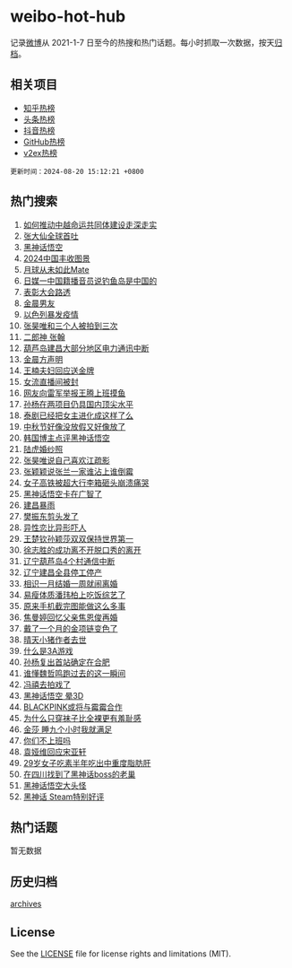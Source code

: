 # weibo-hot-hub

记录[微博](https://www.weibo.com)从 2021-1-7 日至今的热搜和热门话题。每小时抓取一次数据，按天[归档](archives)。

## 相关项目

- [知乎热榜](https://github.com/lonnyzhang423/zhihu-hot-hub)
- [头条热榜](https://github.com/lonnyzhang423/toutiao-hot-hub)
- [抖音热榜](https://github.com/lonnyzhang423/douyin-hot-hub)
- [GitHub热榜](https://github.com/lonnyzhang423/github-hot-hub)
- [v2ex热榜](https://github.com/lonnyzhang423/v2ex-hot-hub)


`更新时间：2024-08-20 15:12:21 +0800`

## 热门搜索

1. [如何推动中越命运共同体建设走深走实](https://m.weibo.cn/search?containerid=100103type%3D1%26t%3D10%26q%3D%23%E5%A6%82%E4%BD%95%E6%8E%A8%E5%8A%A8%E4%B8%AD%E8%B6%8A%E5%91%BD%E8%BF%90%E5%85%B1%E5%90%8C%E4%BD%93%E5%BB%BA%E8%AE%BE%E8%B5%B0%E6%B7%B1%E8%B5%B0%E5%AE%9E%23&stream_entry_id=51&isnewpage=1&extparam=seat%3D1%26stream_entry_id%3D51%26c_type%3D51%26dgr%3D0%26cate%3D10103%26q%3D%2523%25E5%25A6%2582%25E4%25BD%2595%25E6%258E%25A8%25E5%258A%25A8%25E4%25B8%25AD%25E8%25B6%258A%25E5%2591%25BD%25E8%25BF%2590%25E5%2585%25B1%25E5%2590%258C%25E4%25BD%2593%25E5%25BB%25BA%25E8%25AE%25BE%25E8%25B5%25B0%25E6%25B7%25B1%25E8%25B5%25B0%25E5%25AE%259E%2523%26pos%3D0%26filter_type%3Drealtimehot%26display_time%3D1724137940%26pre_seqid%3D1724137940205026667222)
1. [张大仙全球首吐](https://m.weibo.cn/search?containerid=100103type%3D1%26t%3D10%26q%3D%E5%BC%A0%E5%A4%A7%E4%BB%99%E5%85%A8%E7%90%83%E9%A6%96%E5%90%90&stream_entry_id=31&isnewpage=1&extparam=seat%3D1%26stream_entry_id%3D31%26band_rank%3D1%26dgr%3D0%26realpos%3D1%26pos%3D0%26filter_type%3Drealtimehot%26c_type%3D31%26lcate%3D5001%26q%3D%25E5%25BC%25A0%25E5%25A4%25A7%25E4%25BB%2599%25E5%2585%25A8%25E7%2590%2583%25E9%25A6%2596%25E5%2590%2590%26cate%3D5001%26flag%3D1%26display_time%3D1724137940%26pre_seqid%3D1724137940205026667222)
1. [黑神话悟空](https://m.weibo.cn/search?containerid=100103type%3D1%26t%3D10%26q%3D%E9%BB%91%E7%A5%9E%E8%AF%9D%E6%82%9F%E7%A9%BA&stream_entry_id=31&isnewpage=1&extparam=seat%3D1%26stream_entry_id%3D31%26band_rank%3D2%26dgr%3D0%26realpos%3D2%26pos%3D1%26filter_type%3Drealtimehot%26c_type%3D31%26lcate%3D5001%26q%3D%25E9%25BB%2591%25E7%25A5%259E%25E8%25AF%259D%25E6%2582%259F%25E7%25A9%25BA%26cate%3D5001%26flag%3D16%26display_time%3D1724137940%26pre_seqid%3D1724137940205026667222)
1. [2024中国丰收图景](https://m.weibo.cn/search?containerid=100103type%3D1%26t%3D10%26q%3D%232024%E4%B8%AD%E5%9B%BD%E4%B8%B0%E6%94%B6%E5%9B%BE%E6%99%AF%23&stream_entry_id=31&isnewpage=1&extparam=seat%3D1%26stream_entry_id%3D31%26band_rank%3D3%26dgr%3D0%26realpos%3D3%26pos%3D2%26filter_type%3Drealtimehot%26c_type%3D31%26lcate%3D5001%26q%3D%25232024%25E4%25B8%25AD%25E5%259B%25BD%25E4%25B8%25B0%25E6%2594%25B6%25E5%259B%25BE%25E6%2599%25AF%2523%26cate%3D5001%26flag%3D0%26display_time%3D1724137940%26pre_seqid%3D1724137940205026667222)
1. [月球从未如此Mate](https://m.weibo.cn/search?containerid=100103type%3D1%26t%3D10%26q%3D%23%E6%9C%88%E7%90%83%E4%BB%8E%E6%9C%AA%E5%A6%82%E6%AD%A4Mate%23&stream_entry_id=31&isnewpage=1&extparam=seat%3D1%26stream_entry_id%3D31%26band_rank%3D4%26dgr%3D0%26adid%3D250702%26pos%3D3%26filter_type%3Drealtimehot%26c_type%3D31%26topic_ad%3D1%26cate%3D5001%26is_ad_pos%3D1%26q%3D%2523%25E6%259C%2588%25E7%2590%2583%25E4%25BB%258E%25E6%259C%25AA%25E5%25A6%2582%25E6%25AD%25A4Mate%2523%26lcate%3D5001%26display_time%3D1724137940%26pre_seqid%3D1724137940205026667222)
1. [日媒一中国籍播音员说钓鱼岛是中国的](https://m.weibo.cn/search?containerid=100103type%3D1%26t%3D10%26q%3D%23%E6%97%A5%E5%AA%92%E4%B8%80%E4%B8%AD%E5%9B%BD%E7%B1%8D%E6%92%AD%E9%9F%B3%E5%91%98%E8%AF%B4%E9%92%93%E9%B1%BC%E5%B2%9B%E6%98%AF%E4%B8%AD%E5%9B%BD%E7%9A%84%23&stream_entry_id=31&isnewpage=1&extparam=seat%3D1%26stream_entry_id%3D31%26band_rank%3D4%26dgr%3D0%26realpos%3D4%26pos%3D4%26filter_type%3Drealtimehot%26c_type%3D31%26lcate%3D5001%26q%3D%2523%25E6%2597%25A5%25E5%25AA%2592%25E4%25B8%2580%25E4%25B8%25AD%25E5%259B%25BD%25E7%25B1%258D%25E6%2592%25AD%25E9%259F%25B3%25E5%2591%2598%25E8%25AF%25B4%25E9%2592%2593%25E9%25B1%25BC%25E5%25B2%259B%25E6%2598%25AF%25E4%25B8%25AD%25E5%259B%25BD%25E7%259A%2584%2523%26cate%3D5001%26flag%3D1%26display_time%3D1724137940%26pre_seqid%3D1724137940205026667222)
1. [表彰大会路透](https://m.weibo.cn/search?containerid=100103type%3D1%26t%3D10%26q%3D%23%E8%A1%A8%E5%BD%B0%E5%A4%A7%E4%BC%9A%E8%B7%AF%E9%80%8F%23&stream_entry_id=31&isnewpage=1&extparam=seat%3D1%26stream_entry_id%3D31%26band_rank%3D5%26dgr%3D0%26realpos%3D5%26pos%3D5%26filter_type%3Drealtimehot%26c_type%3D31%26lcate%3D5001%26q%3D%2523%25E8%25A1%25A8%25E5%25BD%25B0%25E5%25A4%25A7%25E4%25BC%259A%25E8%25B7%25AF%25E9%2580%258F%2523%26cate%3D5001%26flag%3D1%26display_time%3D1724137940%26pre_seqid%3D1724137940205026667222)
1. [金晨男友](https://m.weibo.cn/search?containerid=100103type%3D1%26t%3D10%26q%3D%E9%87%91%E6%99%A8%E7%94%B7%E5%8F%8B&stream_entry_id=31&isnewpage=1&extparam=seat%3D1%26stream_entry_id%3D31%26band_rank%3D6%26dgr%3D0%26realpos%3D6%26pos%3D6%26filter_type%3Drealtimehot%26c_type%3D31%26lcate%3D5001%26q%3D%25E9%2587%2591%25E6%2599%25A8%25E7%2594%25B7%25E5%258F%258B%26cate%3D5001%26flag%3D1%26display_time%3D1724137940%26pre_seqid%3D1724137940205026667222)
1. [以色列暴发疫情](https://m.weibo.cn/search?containerid=100103type%3D1%26t%3D10%26q%3D%23%E4%BB%A5%E8%89%B2%E5%88%97%E6%9A%B4%E5%8F%91%E7%96%AB%E6%83%85%23&stream_entry_id=31&isnewpage=1&extparam=seat%3D1%26stream_entry_id%3D31%26band_rank%3D7%26dgr%3D0%26realpos%3D7%26pos%3D7%26filter_type%3Drealtimehot%26c_type%3D31%26lcate%3D5001%26q%3D%2523%25E4%25BB%25A5%25E8%2589%25B2%25E5%2588%2597%25E6%259A%25B4%25E5%258F%2591%25E7%2596%25AB%25E6%2583%2585%2523%26cate%3D5001%26flag%3D2%26display_time%3D1724137940%26pre_seqid%3D1724137940205026667222)
1. [张昊唯和三个人被拍到三次](https://m.weibo.cn/search?containerid=100103type%3D1%26t%3D10%26q%3D%23%E5%BC%A0%E6%98%8A%E5%94%AF%E5%92%8C%E4%B8%89%E4%B8%AA%E4%BA%BA%E8%A2%AB%E6%8B%8D%E5%88%B0%E4%B8%89%E6%AC%A1%23&stream_entry_id=31&isnewpage=1&extparam=seat%3D1%26stream_entry_id%3D31%26band_rank%3D8%26dgr%3D0%26realpos%3D8%26pos%3D8%26filter_type%3Drealtimehot%26c_type%3D31%26lcate%3D5001%26q%3D%2523%25E5%25BC%25A0%25E6%2598%258A%25E5%2594%25AF%25E5%2592%258C%25E4%25B8%2589%25E4%25B8%25AA%25E4%25BA%25BA%25E8%25A2%25AB%25E6%258B%258D%25E5%2588%25B0%25E4%25B8%2589%25E6%25AC%25A1%2523%26cate%3D5001%26flag%3D1%26display_time%3D1724137940%26pre_seqid%3D1724137940205026667222)
1. [二郎神 张翰](https://m.weibo.cn/search?containerid=100103type%3D1%26t%3D10%26q%3D%E4%BA%8C%E9%83%8E%E7%A5%9E+%E5%BC%A0%E7%BF%B0&stream_entry_id=31&isnewpage=1&extparam=seat%3D1%26stream_entry_id%3D31%26band_rank%3D9%26dgr%3D0%26realpos%3D9%26pos%3D9%26filter_type%3Drealtimehot%26c_type%3D31%26lcate%3D5001%26q%3D%25E4%25BA%258C%25E9%2583%258E%25E7%25A5%259E%2520%25E5%25BC%25A0%25E7%25BF%25B0%26cate%3D5001%26flag%3D2%26display_time%3D1724137940%26pre_seqid%3D1724137940205026667222)
1. [葫芦岛建昌大部分地区电力通讯中断](https://m.weibo.cn/search?containerid=100103type%3D1%26t%3D10%26q%3D%23%E8%91%AB%E8%8A%A6%E5%B2%9B%E5%BB%BA%E6%98%8C%E5%A4%A7%E9%83%A8%E5%88%86%E5%9C%B0%E5%8C%BA%E7%94%B5%E5%8A%9B%E9%80%9A%E8%AE%AF%E4%B8%AD%E6%96%AD%23&stream_entry_id=31&isnewpage=1&extparam=seat%3D1%26stream_entry_id%3D31%26band_rank%3D10%26dgr%3D0%26realpos%3D10%26pos%3D10%26filter_type%3Drealtimehot%26c_type%3D31%26lcate%3D5001%26q%3D%2523%25E8%2591%25AB%25E8%258A%25A6%25E5%25B2%259B%25E5%25BB%25BA%25E6%2598%258C%25E5%25A4%25A7%25E9%2583%25A8%25E5%2588%2586%25E5%259C%25B0%25E5%258C%25BA%25E7%2594%25B5%25E5%258A%259B%25E9%2580%259A%25E8%25AE%25AF%25E4%25B8%25AD%25E6%2596%25AD%2523%26cate%3D5001%26flag%3D1%26display_time%3D1724137940%26pre_seqid%3D1724137940205026667222)
1. [金晨方声明](https://m.weibo.cn/search?containerid=100103type%3D1%26t%3D10%26q%3D%E9%87%91%E6%99%A8%E6%96%B9%E5%A3%B0%E6%98%8E&stream_entry_id=31&isnewpage=1&extparam=seat%3D1%26stream_entry_id%3D31%26band_rank%3D11%26dgr%3D0%26realpos%3D11%26pos%3D11%26filter_type%3Drealtimehot%26c_type%3D31%26lcate%3D5001%26q%3D%25E9%2587%2591%25E6%2599%25A8%25E6%2596%25B9%25E5%25A3%25B0%25E6%2598%258E%26cate%3D5001%26flag%3D2%26display_time%3D1724137940%26pre_seqid%3D1724137940205026667222)
1. [王楠夫妇回应送金牌](https://m.weibo.cn/search?containerid=100103type%3D1%26t%3D10%26q%3D%23%E7%8E%8B%E6%A5%A0%E5%A4%AB%E5%A6%87%E5%9B%9E%E5%BA%94%E9%80%81%E9%87%91%E7%89%8C%23&stream_entry_id=31&isnewpage=1&extparam=seat%3D1%26stream_entry_id%3D31%26band_rank%3D12%26dgr%3D0%26realpos%3D12%26pos%3D12%26filter_type%3Drealtimehot%26c_type%3D31%26lcate%3D5001%26q%3D%2523%25E7%258E%258B%25E6%25A5%25A0%25E5%25A4%25AB%25E5%25A6%2587%25E5%259B%259E%25E5%25BA%2594%25E9%2580%2581%25E9%2587%2591%25E7%2589%258C%2523%26cate%3D5001%26flag%3D1%26display_time%3D1724137940%26pre_seqid%3D1724137940205026667222)
1. [女流直播间被封](https://m.weibo.cn/search?containerid=100103type%3D1%26t%3D10%26q%3D%E5%A5%B3%E6%B5%81%E7%9B%B4%E6%92%AD%E9%97%B4%E8%A2%AB%E5%B0%81&stream_entry_id=31&isnewpage=1&extparam=seat%3D1%26stream_entry_id%3D31%26band_rank%3D13%26dgr%3D0%26realpos%3D13%26pos%3D13%26filter_type%3Drealtimehot%26c_type%3D31%26lcate%3D5001%26q%3D%25E5%25A5%25B3%25E6%25B5%2581%25E7%259B%25B4%25E6%2592%25AD%25E9%2597%25B4%25E8%25A2%25AB%25E5%25B0%2581%26cate%3D5001%26flag%3D2%26display_time%3D1724137940%26pre_seqid%3D1724137940205026667222)
1. [网友向雷军举报王腾上班摸鱼](https://m.weibo.cn/search?containerid=100103type%3D1%26t%3D10%26q%3D%23%E7%BD%91%E5%8F%8B%E5%90%91%E9%9B%B7%E5%86%9B%E4%B8%BE%E6%8A%A5%E7%8E%8B%E8%85%BE%E4%B8%8A%E7%8F%AD%E6%91%B8%E9%B1%BC%23&stream_entry_id=31&isnewpage=1&extparam=seat%3D1%26stream_entry_id%3D31%26band_rank%3D14%26dgr%3D0%26realpos%3D14%26pos%3D14%26filter_type%3Drealtimehot%26c_type%3D31%26lcate%3D5001%26q%3D%2523%25E7%25BD%2591%25E5%258F%258B%25E5%2590%2591%25E9%259B%25B7%25E5%2586%259B%25E4%25B8%25BE%25E6%258A%25A5%25E7%258E%258B%25E8%2585%25BE%25E4%25B8%258A%25E7%258F%25AD%25E6%2591%25B8%25E9%25B1%25BC%2523%26cate%3D5001%26flag%3D0%26display_time%3D1724137940%26pre_seqid%3D1724137940205026667222)
1. [孙杨在两项目仍具国内顶尖水平](https://m.weibo.cn/search?containerid=100103type%3D1%26t%3D10%26q%3D%23%E5%AD%99%E6%9D%A8%E5%9C%A8%E4%B8%A4%E9%A1%B9%E7%9B%AE%E4%BB%8D%E5%85%B7%E5%9B%BD%E5%86%85%E9%A1%B6%E5%B0%96%E6%B0%B4%E5%B9%B3%23&stream_entry_id=31&isnewpage=1&extparam=seat%3D1%26stream_entry_id%3D31%26band_rank%3D15%26dgr%3D0%26realpos%3D15%26pos%3D15%26filter_type%3Drealtimehot%26c_type%3D31%26lcate%3D5001%26q%3D%2523%25E5%25AD%2599%25E6%259D%25A8%25E5%259C%25A8%25E4%25B8%25A4%25E9%25A1%25B9%25E7%259B%25AE%25E4%25BB%258D%25E5%2585%25B7%25E5%259B%25BD%25E5%2586%2585%25E9%25A1%25B6%25E5%25B0%2596%25E6%25B0%25B4%25E5%25B9%25B3%2523%26cate%3D5001%26flag%3D1%26display_time%3D1724137940%26pre_seqid%3D1724137940205026667222)
1. [泰剧已经把女主进化成这样了么](https://m.weibo.cn/search?containerid=100103type%3D1%26t%3D10%26q%3D%23%E6%B3%B0%E5%89%A7%E5%B7%B2%E7%BB%8F%E6%8A%8A%E5%A5%B3%E4%B8%BB%E8%BF%9B%E5%8C%96%E6%88%90%E8%BF%99%E6%A0%B7%E4%BA%86%E4%B9%88%23&stream_entry_id=31&isnewpage=1&extparam=seat%3D1%26stream_entry_id%3D31%26band_rank%3D16%26dgr%3D0%26realpos%3D16%26pos%3D16%26filter_type%3Drealtimehot%26c_type%3D31%26lcate%3D5001%26q%3D%2523%25E6%25B3%25B0%25E5%2589%25A7%25E5%25B7%25B2%25E7%25BB%258F%25E6%258A%258A%25E5%25A5%25B3%25E4%25B8%25BB%25E8%25BF%259B%25E5%258C%2596%25E6%2588%2590%25E8%25BF%2599%25E6%25A0%25B7%25E4%25BA%2586%25E4%25B9%2588%2523%26cate%3D5001%26flag%3D0%26display_time%3D1724137940%26pre_seqid%3D1724137940205026667222)
1. [中秋节好像没放假又好像放了](https://m.weibo.cn/search?containerid=100103type%3D1%26t%3D10%26q%3D%23%E4%B8%AD%E7%A7%8B%E8%8A%82%E5%A5%BD%E5%83%8F%E6%B2%A1%E6%94%BE%E5%81%87%E5%8F%88%E5%A5%BD%E5%83%8F%E6%94%BE%E4%BA%86%23&stream_entry_id=31&isnewpage=1&extparam=seat%3D1%26stream_entry_id%3D31%26band_rank%3D17%26dgr%3D0%26realpos%3D17%26pos%3D17%26filter_type%3Drealtimehot%26c_type%3D31%26lcate%3D5001%26q%3D%2523%25E4%25B8%25AD%25E7%25A7%258B%25E8%258A%2582%25E5%25A5%25BD%25E5%2583%258F%25E6%25B2%25A1%25E6%2594%25BE%25E5%2581%2587%25E5%258F%2588%25E5%25A5%25BD%25E5%2583%258F%25E6%2594%25BE%25E4%25BA%2586%2523%26cate%3D5001%26flag%3D0%26display_time%3D1724137940%26pre_seqid%3D1724137940205026667222)
1. [韩国博主点评黑神话悟空](https://m.weibo.cn/search?containerid=100103type%3D1%26t%3D10%26q%3D%23%E9%9F%A9%E5%9B%BD%E5%8D%9A%E4%B8%BB%E7%82%B9%E8%AF%84%E9%BB%91%E7%A5%9E%E8%AF%9D%E6%82%9F%E7%A9%BA%23&stream_entry_id=31&isnewpage=1&extparam=seat%3D1%26stream_entry_id%3D31%26band_rank%3D18%26dgr%3D0%26realpos%3D18%26pos%3D18%26filter_type%3Drealtimehot%26c_type%3D31%26lcate%3D5001%26q%3D%2523%25E9%259F%25A9%25E5%259B%25BD%25E5%258D%259A%25E4%25B8%25BB%25E7%2582%25B9%25E8%25AF%2584%25E9%25BB%2591%25E7%25A5%259E%25E8%25AF%259D%25E6%2582%259F%25E7%25A9%25BA%2523%26cate%3D5001%26flag%3D0%26display_time%3D1724137940%26pre_seqid%3D1724137940205026667222)
1. [陆虎婚纱照](https://m.weibo.cn/search?containerid=100103type%3D1%26t%3D10%26q%3D%23%E9%99%86%E8%99%8E%E5%A9%9A%E7%BA%B1%E7%85%A7%23&stream_entry_id=31&isnewpage=1&extparam=seat%3D1%26stream_entry_id%3D31%26band_rank%3D19%26dgr%3D0%26realpos%3D19%26pos%3D19%26filter_type%3Drealtimehot%26c_type%3D31%26lcate%3D5001%26q%3D%2523%25E9%2599%2586%25E8%2599%258E%25E5%25A9%259A%25E7%25BA%25B1%25E7%2585%25A7%2523%26cate%3D5001%26flag%3D0%26display_time%3D1724137940%26pre_seqid%3D1724137940205026667222)
1. [张昊唯说自己喜欢江疏影](https://m.weibo.cn/search?containerid=100103type%3D1%26t%3D10%26q%3D%23%E5%BC%A0%E6%98%8A%E5%94%AF%E8%AF%B4%E8%87%AA%E5%B7%B1%E5%96%9C%E6%AC%A2%E6%B1%9F%E7%96%8F%E5%BD%B1%23&stream_entry_id=31&isnewpage=1&extparam=seat%3D1%26stream_entry_id%3D31%26band_rank%3D20%26dgr%3D0%26realpos%3D20%26pos%3D20%26filter_type%3Drealtimehot%26c_type%3D31%26lcate%3D5001%26q%3D%2523%25E5%25BC%25A0%25E6%2598%258A%25E5%2594%25AF%25E8%25AF%25B4%25E8%2587%25AA%25E5%25B7%25B1%25E5%2596%259C%25E6%25AC%25A2%25E6%25B1%259F%25E7%2596%258F%25E5%25BD%25B1%2523%26cate%3D5001%26flag%3D0%26display_time%3D1724137940%26pre_seqid%3D1724137940205026667222)
1. [张颖颖说张兰一家谁沾上谁倒霉](https://m.weibo.cn/search?containerid=100103type%3D1%26t%3D10%26q%3D%23%E5%BC%A0%E9%A2%96%E9%A2%96%E8%AF%B4%E5%BC%A0%E5%85%B0%E4%B8%80%E5%AE%B6%E8%B0%81%E6%B2%BE%E4%B8%8A%E8%B0%81%E5%80%92%E9%9C%89%23&stream_entry_id=31&isnewpage=1&extparam=seat%3D1%26stream_entry_id%3D31%26band_rank%3D21%26dgr%3D0%26realpos%3D21%26pos%3D21%26filter_type%3Drealtimehot%26c_type%3D31%26lcate%3D5001%26q%3D%2523%25E5%25BC%25A0%25E9%25A2%2596%25E9%25A2%2596%25E8%25AF%25B4%25E5%25BC%25A0%25E5%2585%25B0%25E4%25B8%2580%25E5%25AE%25B6%25E8%25B0%2581%25E6%25B2%25BE%25E4%25B8%258A%25E8%25B0%2581%25E5%2580%2592%25E9%259C%2589%2523%26cate%3D5001%26flag%3D1%26display_time%3D1724137940%26pre_seqid%3D1724137940205026667222)
1. [女子高铁被超大行李箱砸头崩溃痛哭](https://m.weibo.cn/search?containerid=100103type%3D1%26t%3D10%26q%3D%23%E5%A5%B3%E5%AD%90%E9%AB%98%E9%93%81%E8%A2%AB%E8%B6%85%E5%A4%A7%E8%A1%8C%E6%9D%8E%E7%AE%B1%E7%A0%B8%E5%A4%B4%E5%B4%A9%E6%BA%83%E7%97%9B%E5%93%AD%23&stream_entry_id=31&isnewpage=1&extparam=seat%3D1%26stream_entry_id%3D31%26band_rank%3D22%26dgr%3D0%26realpos%3D22%26pos%3D22%26filter_type%3Drealtimehot%26c_type%3D31%26lcate%3D5001%26q%3D%2523%25E5%25A5%25B3%25E5%25AD%2590%25E9%25AB%2598%25E9%2593%2581%25E8%25A2%25AB%25E8%25B6%2585%25E5%25A4%25A7%25E8%25A1%258C%25E6%259D%258E%25E7%25AE%25B1%25E7%25A0%25B8%25E5%25A4%25B4%25E5%25B4%25A9%25E6%25BA%2583%25E7%2597%259B%25E5%2593%25AD%2523%26cate%3D5001%26flag%3D1%26display_time%3D1724137940%26pre_seqid%3D1724137940205026667222)
1. [黑神话悟空卡在广智了](https://m.weibo.cn/search?containerid=100103type%3D1%26t%3D10%26q%3D%E9%BB%91%E7%A5%9E%E8%AF%9D%E6%82%9F%E7%A9%BA%E5%8D%A1%E5%9C%A8%E5%B9%BF%E6%99%BA%E4%BA%86&stream_entry_id=31&isnewpage=1&extparam=seat%3D1%26stream_entry_id%3D31%26band_rank%3D23%26dgr%3D0%26realpos%3D23%26pos%3D23%26filter_type%3Drealtimehot%26c_type%3D31%26lcate%3D5001%26q%3D%25E9%25BB%2591%25E7%25A5%259E%25E8%25AF%259D%25E6%2582%259F%25E7%25A9%25BA%25E5%258D%25A1%25E5%259C%25A8%25E5%25B9%25BF%25E6%2599%25BA%25E4%25BA%2586%26cate%3D5001%26flag%3D0%26display_time%3D1724137940%26pre_seqid%3D1724137940205026667222)
1. [建昌暴雨](https://m.weibo.cn/search?containerid=100103type%3D1%26t%3D10%26q%3D%23%E5%BB%BA%E6%98%8C%E6%9A%B4%E9%9B%A8%23&stream_entry_id=31&isnewpage=1&extparam=seat%3D1%26stream_entry_id%3D31%26band_rank%3D24%26dgr%3D0%26realpos%3D24%26pos%3D24%26filter_type%3Drealtimehot%26c_type%3D31%26lcate%3D5001%26q%3D%2523%25E5%25BB%25BA%25E6%2598%258C%25E6%259A%25B4%25E9%259B%25A8%2523%26cate%3D5001%26flag%3D0%26display_time%3D1724137940%26pre_seqid%3D1724137940205026667222)
1. [樊振东剪头发了](https://m.weibo.cn/search?containerid=100103type%3D1%26t%3D10%26q%3D%23%E6%A8%8A%E6%8C%AF%E4%B8%9C%E5%89%AA%E5%A4%B4%E5%8F%91%E4%BA%86%23&stream_entry_id=31&isnewpage=1&extparam=seat%3D1%26stream_entry_id%3D31%26band_rank%3D25%26dgr%3D0%26realpos%3D25%26pos%3D25%26filter_type%3Drealtimehot%26c_type%3D31%26lcate%3D5001%26q%3D%2523%25E6%25A8%258A%25E6%258C%25AF%25E4%25B8%259C%25E5%2589%25AA%25E5%25A4%25B4%25E5%258F%2591%25E4%25BA%2586%2523%26cate%3D5001%26flag%3D1%26display_time%3D1724137940%26pre_seqid%3D1724137940205026667222)
1. [异性恋比异形吓人](https://m.weibo.cn/search?containerid=100103type%3D1%26t%3D10%26q%3D%E5%BC%82%E6%80%A7%E6%81%8B%E6%AF%94%E5%BC%82%E5%BD%A2%E5%90%93%E4%BA%BA&stream_entry_id=31&isnewpage=1&extparam=seat%3D1%26stream_entry_id%3D31%26band_rank%3D26%26dgr%3D0%26realpos%3D26%26pos%3D26%26filter_type%3Drealtimehot%26c_type%3D31%26lcate%3D5001%26q%3D%25E5%25BC%2582%25E6%2580%25A7%25E6%2581%258B%25E6%25AF%2594%25E5%25BC%2582%25E5%25BD%25A2%25E5%2590%2593%25E4%25BA%25BA%26cate%3D5001%26flag%3D1%26display_time%3D1724137940%26pre_seqid%3D1724137940205026667222)
1. [王楚钦孙颖莎双双保持世界第一](https://m.weibo.cn/search?containerid=100103type%3D1%26t%3D10%26q%3D%23%E7%8E%8B%E6%A5%9A%E9%92%A6%E5%AD%99%E9%A2%96%E8%8E%8E%E5%8F%8C%E5%8F%8C%E4%BF%9D%E6%8C%81%E4%B8%96%E7%95%8C%E7%AC%AC%E4%B8%80%23&stream_entry_id=31&isnewpage=1&extparam=seat%3D1%26stream_entry_id%3D31%26band_rank%3D27%26dgr%3D0%26realpos%3D27%26pos%3D27%26filter_type%3Drealtimehot%26c_type%3D31%26lcate%3D5001%26q%3D%2523%25E7%258E%258B%25E6%25A5%259A%25E9%2592%25A6%25E5%25AD%2599%25E9%25A2%2596%25E8%258E%258E%25E5%258F%258C%25E5%258F%258C%25E4%25BF%259D%25E6%258C%2581%25E4%25B8%2596%25E7%2595%258C%25E7%25AC%25AC%25E4%25B8%2580%2523%26cate%3D5001%26flag%3D0%26display_time%3D1724137940%26pre_seqid%3D1724137940205026667222)
1. [徐志胜的成功离不开脱口秀的离开](https://m.weibo.cn/search?containerid=100103type%3D1%26t%3D10%26q%3D%23%E5%BE%90%E5%BF%97%E8%83%9C%E7%9A%84%E6%88%90%E5%8A%9F%E7%A6%BB%E4%B8%8D%E5%BC%80%E8%84%B1%E5%8F%A3%E7%A7%80%E7%9A%84%E7%A6%BB%E5%BC%80%23&stream_entry_id=31&isnewpage=1&extparam=seat%3D1%26stream_entry_id%3D31%26band_rank%3D28%26dgr%3D0%26realpos%3D28%26pos%3D28%26filter_type%3Drealtimehot%26c_type%3D31%26lcate%3D5001%26q%3D%2523%25E5%25BE%2590%25E5%25BF%2597%25E8%2583%259C%25E7%259A%2584%25E6%2588%2590%25E5%258A%259F%25E7%25A6%25BB%25E4%25B8%258D%25E5%25BC%2580%25E8%2584%25B1%25E5%258F%25A3%25E7%25A7%2580%25E7%259A%2584%25E7%25A6%25BB%25E5%25BC%2580%2523%26cate%3D5001%26flag%3D1%26display_time%3D1724137940%26pre_seqid%3D1724137940205026667222)
1. [辽宁葫芦岛4个村通信中断](https://m.weibo.cn/search?containerid=100103type%3D1%26t%3D10%26q%3D%23%E8%BE%BD%E5%AE%81%E8%91%AB%E8%8A%A6%E5%B2%9B4%E4%B8%AA%E6%9D%91%E9%80%9A%E4%BF%A1%E4%B8%AD%E6%96%AD%23&stream_entry_id=31&isnewpage=1&extparam=seat%3D1%26stream_entry_id%3D31%26band_rank%3D29%26dgr%3D0%26realpos%3D29%26pos%3D29%26filter_type%3Drealtimehot%26c_type%3D31%26lcate%3D5001%26q%3D%2523%25E8%25BE%25BD%25E5%25AE%2581%25E8%2591%25AB%25E8%258A%25A6%25E5%25B2%259B4%25E4%25B8%25AA%25E6%259D%2591%25E9%2580%259A%25E4%25BF%25A1%25E4%25B8%25AD%25E6%2596%25AD%2523%26cate%3D5001%26flag%3D1%26display_time%3D1724137940%26pre_seqid%3D1724137940205026667222)
1. [辽宁建昌全县停工停产](https://m.weibo.cn/search?containerid=100103type%3D1%26t%3D10%26q%3D%23%E8%BE%BD%E5%AE%81%E5%BB%BA%E6%98%8C%E5%85%A8%E5%8E%BF%E5%81%9C%E5%B7%A5%E5%81%9C%E4%BA%A7%23&stream_entry_id=31&isnewpage=1&extparam=seat%3D1%26stream_entry_id%3D31%26band_rank%3D30%26dgr%3D0%26realpos%3D30%26pos%3D30%26filter_type%3Drealtimehot%26c_type%3D31%26lcate%3D5001%26q%3D%2523%25E8%25BE%25BD%25E5%25AE%2581%25E5%25BB%25BA%25E6%2598%258C%25E5%2585%25A8%25E5%258E%25BF%25E5%2581%259C%25E5%25B7%25A5%25E5%2581%259C%25E4%25BA%25A7%2523%26cate%3D5001%26flag%3D1%26display_time%3D1724137940%26pre_seqid%3D1724137940205026667222)
1. [相识一月结婚一周就闹离婚](https://m.weibo.cn/search?containerid=100103type%3D1%26t%3D10%26q%3D%23%E7%9B%B8%E8%AF%86%E4%B8%80%E6%9C%88%E7%BB%93%E5%A9%9A%E4%B8%80%E5%91%A8%E5%B0%B1%E9%97%B9%E7%A6%BB%E5%A9%9A%23&stream_entry_id=31&isnewpage=1&extparam=seat%3D1%26stream_entry_id%3D31%26band_rank%3D31%26dgr%3D0%26realpos%3D31%26pos%3D31%26filter_type%3Drealtimehot%26c_type%3D31%26lcate%3D5001%26q%3D%2523%25E7%259B%25B8%25E8%25AF%2586%25E4%25B8%2580%25E6%259C%2588%25E7%25BB%2593%25E5%25A9%259A%25E4%25B8%2580%25E5%2591%25A8%25E5%25B0%25B1%25E9%2597%25B9%25E7%25A6%25BB%25E5%25A9%259A%2523%26cate%3D5001%26flag%3D0%26display_time%3D1724137940%26pre_seqid%3D1724137940205026667222)
1. [易瘦体质潘玮柏上吃饭综艺了](https://m.weibo.cn/search?containerid=100103type%3D1%26t%3D10%26q%3D%E6%98%93%E7%98%A6%E4%BD%93%E8%B4%A8%E6%BD%98%E7%8E%AE%E6%9F%8F%E4%B8%8A%E5%90%83%E9%A5%AD%E7%BB%BC%E8%89%BA%E4%BA%86&stream_entry_id=31&isnewpage=1&extparam=seat%3D1%26stream_entry_id%3D31%26band_rank%3D32%26dgr%3D0%26realpos%3D32%26pos%3D32%26filter_type%3Drealtimehot%26c_type%3D31%26lcate%3D5001%26q%3D%25E6%2598%2593%25E7%2598%25A6%25E4%25BD%2593%25E8%25B4%25A8%25E6%25BD%2598%25E7%258E%25AE%25E6%259F%258F%25E4%25B8%258A%25E5%2590%2583%25E9%25A5%25AD%25E7%25BB%25BC%25E8%2589%25BA%25E4%25BA%2586%26cate%3D5001%26flag%3D1%26display_time%3D1724137940%26pre_seqid%3D1724137940205026667222)
1. [原来手机截完图能做这么多事](https://m.weibo.cn/search?containerid=100103type%3D1%26t%3D10%26q%3D%E5%8E%9F%E6%9D%A5%E6%89%8B%E6%9C%BA%E6%88%AA%E5%AE%8C%E5%9B%BE%E8%83%BD%E5%81%9A%E8%BF%99%E4%B9%88%E5%A4%9A%E4%BA%8B&stream_entry_id=31&isnewpage=1&extparam=seat%3D1%26stream_entry_id%3D31%26band_rank%3D33%26dgr%3D0%26realpos%3D33%26pos%3D33%26filter_type%3Drealtimehot%26c_type%3D31%26lcate%3D5001%26q%3D%25E5%258E%259F%25E6%259D%25A5%25E6%2589%258B%25E6%259C%25BA%25E6%2588%25AA%25E5%25AE%258C%25E5%259B%25BE%25E8%2583%25BD%25E5%2581%259A%25E8%25BF%2599%25E4%25B9%2588%25E5%25A4%259A%25E4%25BA%258B%26cate%3D5001%26flag%3D1%26display_time%3D1724137940%26pre_seqid%3D1724137940205026667222)
1. [焦曼婷回忆父亲焦恩俊再婚](https://m.weibo.cn/search?containerid=100103type%3D1%26t%3D10%26q%3D%23%E7%84%A6%E6%9B%BC%E5%A9%B7%E5%9B%9E%E5%BF%86%E7%88%B6%E4%BA%B2%E7%84%A6%E6%81%A9%E4%BF%8A%E5%86%8D%E5%A9%9A%23&stream_entry_id=31&isnewpage=1&extparam=seat%3D1%26stream_entry_id%3D31%26band_rank%3D34%26dgr%3D0%26realpos%3D34%26pos%3D34%26filter_type%3Drealtimehot%26c_type%3D31%26lcate%3D5001%26q%3D%2523%25E7%2584%25A6%25E6%259B%25BC%25E5%25A9%25B7%25E5%259B%259E%25E5%25BF%2586%25E7%2588%25B6%25E4%25BA%25B2%25E7%2584%25A6%25E6%2581%25A9%25E4%25BF%258A%25E5%2586%258D%25E5%25A9%259A%2523%26cate%3D5001%26flag%3D1%26display_time%3D1724137940%26pre_seqid%3D1724137940205026667222)
1. [戴了一个月的金项链变色了](https://m.weibo.cn/search?containerid=100103type%3D1%26t%3D10%26q%3D%23%E6%88%B4%E4%BA%86%E4%B8%80%E4%B8%AA%E6%9C%88%E7%9A%84%E9%87%91%E9%A1%B9%E9%93%BE%E5%8F%98%E8%89%B2%E4%BA%86%23&stream_entry_id=31&isnewpage=1&extparam=seat%3D1%26stream_entry_id%3D31%26band_rank%3D35%26dgr%3D0%26realpos%3D35%26pos%3D35%26filter_type%3Drealtimehot%26c_type%3D31%26lcate%3D5001%26q%3D%2523%25E6%2588%25B4%25E4%25BA%2586%25E4%25B8%2580%25E4%25B8%25AA%25E6%259C%2588%25E7%259A%2584%25E9%2587%2591%25E9%25A1%25B9%25E9%2593%25BE%25E5%258F%2598%25E8%2589%25B2%25E4%25BA%2586%2523%26cate%3D5001%26flag%3D0%26display_time%3D1724137940%26pre_seqid%3D1724137940205026667222)
1. [晴天小猪作者去世](https://m.weibo.cn/search?containerid=100103type%3D1%26t%3D10%26q%3D%23%E6%99%B4%E5%A4%A9%E5%B0%8F%E7%8C%AA%E4%BD%9C%E8%80%85%E5%8E%BB%E4%B8%96%23&stream_entry_id=31&isnewpage=1&extparam=seat%3D1%26stream_entry_id%3D31%26band_rank%3D36%26dgr%3D0%26realpos%3D36%26pos%3D36%26filter_type%3Drealtimehot%26c_type%3D31%26lcate%3D5001%26q%3D%2523%25E6%2599%25B4%25E5%25A4%25A9%25E5%25B0%258F%25E7%258C%25AA%25E4%25BD%259C%25E8%2580%2585%25E5%258E%25BB%25E4%25B8%2596%2523%26cate%3D5001%26flag%3D1%26display_time%3D1724137940%26pre_seqid%3D1724137940205026667222)
1. [什么是3A游戏](https://m.weibo.cn/search?containerid=100103type%3D1%26t%3D10%26q%3D%23%E4%BB%80%E4%B9%88%E6%98%AF3A%E6%B8%B8%E6%88%8F%23&stream_entry_id=31&isnewpage=1&extparam=seat%3D1%26stream_entry_id%3D31%26band_rank%3D37%26dgr%3D0%26realpos%3D37%26pos%3D37%26filter_type%3Drealtimehot%26c_type%3D31%26lcate%3D5001%26q%3D%2523%25E4%25BB%2580%25E4%25B9%2588%25E6%2598%25AF3A%25E6%25B8%25B8%25E6%2588%258F%2523%26cate%3D5001%26flag%3D1%26display_time%3D1724137940%26pre_seqid%3D1724137940205026667222)
1. [孙杨复出首站确定在合肥](https://m.weibo.cn/search?containerid=100103type%3D1%26t%3D10%26q%3D%23%E5%AD%99%E6%9D%A8%E5%A4%8D%E5%87%BA%E9%A6%96%E7%AB%99%E7%A1%AE%E5%AE%9A%E5%9C%A8%E5%90%88%E8%82%A5%23&stream_entry_id=31&isnewpage=1&extparam=seat%3D1%26stream_entry_id%3D31%26band_rank%3D38%26dgr%3D0%26realpos%3D38%26pos%3D38%26filter_type%3Drealtimehot%26c_type%3D31%26lcate%3D5001%26q%3D%2523%25E5%25AD%2599%25E6%259D%25A8%25E5%25A4%258D%25E5%2587%25BA%25E9%25A6%2596%25E7%25AB%2599%25E7%25A1%25AE%25E5%25AE%259A%25E5%259C%25A8%25E5%2590%2588%25E8%2582%25A5%2523%26cate%3D5001%26flag%3D0%26display_time%3D1724137940%26pre_seqid%3D1724137940205026667222)
1. [谁懂魏哲鸣跑过去的这一瞬间](https://m.weibo.cn/search?containerid=100103type%3D1%26t%3D10%26q%3D%E8%B0%81%E6%87%82%E9%AD%8F%E5%93%B2%E9%B8%A3%E8%B7%91%E8%BF%87%E5%8E%BB%E7%9A%84%E8%BF%99%E4%B8%80%E7%9E%AC%E9%97%B4&stream_entry_id=31&isnewpage=1&extparam=seat%3D1%26stream_entry_id%3D31%26band_rank%3D39%26dgr%3D0%26realpos%3D39%26pos%3D39%26filter_type%3Drealtimehot%26c_type%3D31%26lcate%3D5001%26q%3D%25E8%25B0%2581%25E6%2587%2582%25E9%25AD%258F%25E5%2593%25B2%25E9%25B8%25A3%25E8%25B7%2591%25E8%25BF%2587%25E5%258E%25BB%25E7%259A%2584%25E8%25BF%2599%25E4%25B8%2580%25E7%259E%25AC%25E9%2597%25B4%26cate%3D5001%26flag%3D0%26display_time%3D1724137940%26pre_seqid%3D1724137940205026667222)
1. [冯禧去拍戏了](https://m.weibo.cn/search?containerid=100103type%3D1%26t%3D10%26q%3D%23%E5%86%AF%E7%A6%A7%E5%8E%BB%E6%8B%8D%E6%88%8F%E4%BA%86%23&stream_entry_id=31&isnewpage=1&extparam=seat%3D1%26stream_entry_id%3D31%26band_rank%3D40%26dgr%3D0%26realpos%3D40%26pos%3D40%26filter_type%3Drealtimehot%26c_type%3D31%26lcate%3D5001%26q%3D%2523%25E5%2586%25AF%25E7%25A6%25A7%25E5%258E%25BB%25E6%258B%258D%25E6%2588%258F%25E4%25BA%2586%2523%26cate%3D5001%26flag%3D0%26display_time%3D1724137940%26pre_seqid%3D1724137940205026667222)
1. [黑神话悟空 晕3D](https://m.weibo.cn/search?containerid=100103type%3D1%26t%3D10%26q%3D%E9%BB%91%E7%A5%9E%E8%AF%9D%E6%82%9F%E7%A9%BA+%E6%99%953D&stream_entry_id=31&isnewpage=1&extparam=seat%3D1%26stream_entry_id%3D31%26band_rank%3D41%26dgr%3D0%26realpos%3D41%26pos%3D41%26filter_type%3Drealtimehot%26c_type%3D31%26lcate%3D5001%26q%3D%25E9%25BB%2591%25E7%25A5%259E%25E8%25AF%259D%25E6%2582%259F%25E7%25A9%25BA%2520%25E6%2599%25953D%26cate%3D5001%26flag%3D1%26display_time%3D1724137940%26pre_seqid%3D1724137940205026667222)
1. [BLACKPINK或将与霉霉合作](https://m.weibo.cn/search?containerid=100103type%3D1%26t%3D10%26q%3D%23BLACKPINK%E6%88%96%E5%B0%86%E4%B8%8E%E9%9C%89%E9%9C%89%E5%90%88%E4%BD%9C%23&stream_entry_id=31&isnewpage=1&extparam=seat%3D1%26stream_entry_id%3D31%26band_rank%3D42%26dgr%3D0%26realpos%3D42%26pos%3D42%26filter_type%3Drealtimehot%26c_type%3D31%26lcate%3D5001%26q%3D%2523BLACKPINK%25E6%2588%2596%25E5%25B0%2586%25E4%25B8%258E%25E9%259C%2589%25E9%259C%2589%25E5%2590%2588%25E4%25BD%259C%2523%26cate%3D5001%26flag%3D0%26display_time%3D1724137940%26pre_seqid%3D1724137940205026667222)
1. [为什么只穿袜子比全裸更有羞耻感](https://m.weibo.cn/search?containerid=100103type%3D1%26t%3D10%26q%3D%E4%B8%BA%E4%BB%80%E4%B9%88%E5%8F%AA%E7%A9%BF%E8%A2%9C%E5%AD%90%E6%AF%94%E5%85%A8%E8%A3%B8%E6%9B%B4%E6%9C%89%E7%BE%9E%E8%80%BB%E6%84%9F&stream_entry_id=31&isnewpage=1&extparam=seat%3D1%26stream_entry_id%3D31%26band_rank%3D43%26dgr%3D0%26realpos%3D43%26pos%3D43%26filter_type%3Drealtimehot%26c_type%3D31%26lcate%3D5001%26q%3D%25E4%25B8%25BA%25E4%25BB%2580%25E4%25B9%2588%25E5%258F%25AA%25E7%25A9%25BF%25E8%25A2%259C%25E5%25AD%2590%25E6%25AF%2594%25E5%2585%25A8%25E8%25A3%25B8%25E6%259B%25B4%25E6%259C%2589%25E7%25BE%259E%25E8%2580%25BB%25E6%2584%259F%26cate%3D5001%26flag%3D0%26display_time%3D1724137940%26pre_seqid%3D1724137940205026667222)
1. [金莎 睡九个小时我就满足](https://m.weibo.cn/search?containerid=100103type%3D1%26t%3D10%26q%3D%E9%87%91%E8%8E%8E+%E7%9D%A1%E4%B9%9D%E4%B8%AA%E5%B0%8F%E6%97%B6%E6%88%91%E5%B0%B1%E6%BB%A1%E8%B6%B3&stream_entry_id=31&isnewpage=1&extparam=seat%3D1%26stream_entry_id%3D31%26band_rank%3D44%26dgr%3D0%26realpos%3D44%26pos%3D44%26filter_type%3Drealtimehot%26c_type%3D31%26lcate%3D5001%26q%3D%25E9%2587%2591%25E8%258E%258E%2520%25E7%259D%25A1%25E4%25B9%259D%25E4%25B8%25AA%25E5%25B0%258F%25E6%2597%25B6%25E6%2588%2591%25E5%25B0%25B1%25E6%25BB%25A1%25E8%25B6%25B3%26cate%3D5001%26flag%3D0%26display_time%3D1724137940%26pre_seqid%3D1724137940205026667222)
1. [你们不上班吗](https://m.weibo.cn/search?containerid=100103type%3D1%26t%3D10%26q%3D%E4%BD%A0%E4%BB%AC%E4%B8%8D%E4%B8%8A%E7%8F%AD%E5%90%97&stream_entry_id=31&isnewpage=1&extparam=seat%3D1%26stream_entry_id%3D31%26band_rank%3D45%26dgr%3D0%26realpos%3D45%26pos%3D45%26filter_type%3Drealtimehot%26c_type%3D31%26lcate%3D5001%26q%3D%25E4%25BD%25A0%25E4%25BB%25AC%25E4%25B8%258D%25E4%25B8%258A%25E7%258F%25AD%25E5%2590%2597%26cate%3D5001%26flag%3D0%26display_time%3D1724137940%26pre_seqid%3D1724137940205026667222)
1. [袁娅维回应宋亚轩](https://m.weibo.cn/search?containerid=100103type%3D1%26t%3D10%26q%3D%23%E8%A2%81%E5%A8%85%E7%BB%B4%E5%9B%9E%E5%BA%94%E5%AE%8B%E4%BA%9A%E8%BD%A9%23&stream_entry_id=31&isnewpage=1&extparam=seat%3D1%26stream_entry_id%3D31%26band_rank%3D46%26dgr%3D0%26realpos%3D46%26pos%3D46%26filter_type%3Drealtimehot%26c_type%3D31%26lcate%3D5001%26q%3D%2523%25E8%25A2%2581%25E5%25A8%2585%25E7%25BB%25B4%25E5%259B%259E%25E5%25BA%2594%25E5%25AE%258B%25E4%25BA%259A%25E8%25BD%25A9%2523%26cate%3D5001%26flag%3D1%26display_time%3D1724137940%26pre_seqid%3D1724137940205026667222)
1. [29岁女子吃素半年吃出中重度脂肪肝](https://m.weibo.cn/search?containerid=100103type%3D1%26t%3D10%26q%3D%2329%E5%B2%81%E5%A5%B3%E5%AD%90%E5%90%83%E7%B4%A0%E5%8D%8A%E5%B9%B4%E5%90%83%E5%87%BA%E4%B8%AD%E9%87%8D%E5%BA%A6%E8%84%82%E8%82%AA%E8%82%9D%23&stream_entry_id=31&isnewpage=1&extparam=seat%3D1%26stream_entry_id%3D31%26band_rank%3D47%26dgr%3D0%26realpos%3D47%26pos%3D47%26filter_type%3Drealtimehot%26c_type%3D31%26lcate%3D5001%26q%3D%252329%25E5%25B2%2581%25E5%25A5%25B3%25E5%25AD%2590%25E5%2590%2583%25E7%25B4%25A0%25E5%258D%258A%25E5%25B9%25B4%25E5%2590%2583%25E5%2587%25BA%25E4%25B8%25AD%25E9%2587%258D%25E5%25BA%25A6%25E8%2584%2582%25E8%2582%25AA%25E8%2582%259D%2523%26cate%3D5001%26flag%3D1%26display_time%3D1724137940%26pre_seqid%3D1724137940205026667222)
1. [在四川找到了黑神话boss的老巢](https://m.weibo.cn/search?containerid=100103type%3D1%26t%3D10%26q%3D%23%E5%9C%A8%E5%9B%9B%E5%B7%9D%E6%89%BE%E5%88%B0%E4%BA%86%E9%BB%91%E7%A5%9E%E8%AF%9Dboss%E7%9A%84%E8%80%81%E5%B7%A2%23&stream_entry_id=31&isnewpage=1&extparam=seat%3D1%26stream_entry_id%3D31%26band_rank%3D48%26dgr%3D0%26realpos%3D48%26pos%3D48%26filter_type%3Drealtimehot%26c_type%3D31%26lcate%3D5001%26q%3D%2523%25E5%259C%25A8%25E5%259B%259B%25E5%25B7%259D%25E6%2589%25BE%25E5%2588%25B0%25E4%25BA%2586%25E9%25BB%2591%25E7%25A5%259E%25E8%25AF%259Dboss%25E7%259A%2584%25E8%2580%2581%25E5%25B7%25A2%2523%26cate%3D5001%26flag%3D1%26display_time%3D1724137940%26pre_seqid%3D1724137940205026667222)
1. [黑神话悟空大头怪](https://m.weibo.cn/search?containerid=100103type%3D1%26t%3D10%26q%3D%E9%BB%91%E7%A5%9E%E8%AF%9D%E6%82%9F%E7%A9%BA%E5%A4%A7%E5%A4%B4%E6%80%AA&stream_entry_id=31&isnewpage=1&extparam=seat%3D1%26stream_entry_id%3D31%26band_rank%3D49%26dgr%3D0%26realpos%3D49%26pos%3D49%26filter_type%3Drealtimehot%26c_type%3D31%26lcate%3D5001%26q%3D%25E9%25BB%2591%25E7%25A5%259E%25E8%25AF%259D%25E6%2582%259F%25E7%25A9%25BA%25E5%25A4%25A7%25E5%25A4%25B4%25E6%2580%25AA%26cate%3D5001%26flag%3D1%26display_time%3D1724137940%26pre_seqid%3D1724137940205026667222)
1. [黑神话 Steam特别好评](https://m.weibo.cn/search?containerid=100103type%3D1%26t%3D10%26q%3D%E9%BB%91%E7%A5%9E%E8%AF%9D+Steam%E7%89%B9%E5%88%AB%E5%A5%BD%E8%AF%84&stream_entry_id=31&isnewpage=1&extparam=seat%3D1%26stream_entry_id%3D31%26band_rank%3D50%26dgr%3D0%26realpos%3D50%26pos%3D50%26filter_type%3Drealtimehot%26c_type%3D31%26lcate%3D5001%26q%3D%25E9%25BB%2591%25E7%25A5%259E%25E8%25AF%259D%2520Steam%25E7%2589%25B9%25E5%2588%25AB%25E5%25A5%25BD%25E8%25AF%2584%26cate%3D5001%26flag%3D0%26display_time%3D1724137940%26pre_seqid%3D1724137940205026667222)

## 热门话题

暂无数据

## 历史归档

[archives](archives)

## License

See the [LICENSE](LICENSE) file for license rights and limitations (MIT).

